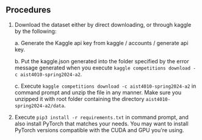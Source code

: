 ## Procedures

1. Download the dataset either by direct downloading, or through kaggle by the following:

    a. Generate the Kaggle api key from kaggle / accounts / generate api key.
    
    b. Put the kaggle.json generated into the folder specified by the error message generated when you execute ```kaggle competitions download -c aist4010-spring2024-a2```.

    c. Execute ```kaggle competitions download -c aist4010-spring2024-a2``` in command prompt and unzip the file in any manner. Make sure you unzipped it with root folder containing the directory ```aist4010-spring2024-a2/data```.

2. Execute ```pip3 install -r requirements.txt``` in command prompt, and also install PyTorch that matches your needs. You may want to install PyTorch versions compatible with the CUDA and GPU you're using.